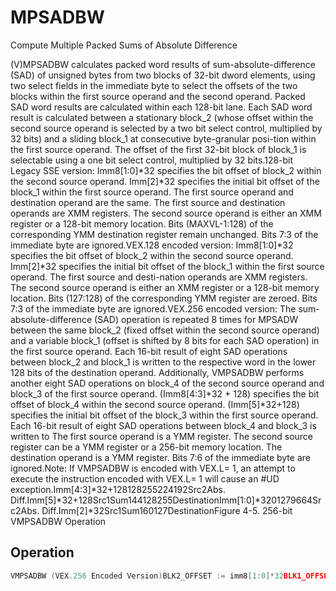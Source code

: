 # MPSADBW

Compute Multiple Packed Sums of Absolute Difference

(V)MPSADBW calculates packed word results of sum-absolute-difference (SAD) of unsigned bytes from two blocks of 32-bit dword elements, using two select fields in the immediate byte to select the offsets of the two blocks within the first source operand and the second operand.
Packed SAD word results are calculated within each 128-bit lane.
Each SAD word result is calculated between a stationary block_2 (whose offset within the second source operand is selected by a two bit select control, multiplied by 32 bits) and a sliding block_1 at consecutive byte-granular posi-tion within the first source operand.
The offset of the first 32-bit block of block_1 is selectable using a one bit select control, multiplied by 32 bits.128-bit Legacy SSE version: Imm8[1:0]*32 specifies the bit offset of block_2 within the second source operand.
Imm[2]*32 specifies the initial bit offset of the block_1 within the first source operand.
The first source operand and destination operand are the same.
The first source and destination operands are XMM registers.
The second source operand is either an XMM register or a 128-bit memory location.
Bits (MAXVL-1:128) of the corresponding YMM destination register remain unchanged.
Bits 7:3 of the immediate byte are ignored.VEX.128 encoded version: Imm8[1:0]*32 specifies the bit offset of block_2 within the second source operand.
Imm[2]*32 specifies the initial bit offset of the block_1 within the first source operand.
The first source and desti-nation operands are XMM registers.
The second source operand is either an XMM register or a 128-bit memory location.
Bits (127:128) of the corresponding YMM register are zeroed.
Bits 7:3 of the immediate byte are ignored.VEX.256 encoded version: The sum-absolute-difference (SAD) operation is repeated 8 times for MPSADW between the same block_2 (fixed offset within the second source operand) and a variable block_1 (offset is shifted by 8 bits for each SAD operation) in the first source operand.
Each 16-bit result of eight SAD operations between block_2 and block_1 is written to the respective word in the lower 128 bits of the destination operand.
Additionally, VMPSADBW performs another eight SAD operations on block_4 of the second source operand and block_3 of the first source operand.
(Imm8[4:3]*32 + 128) specifies the bit offset of block_4 within the second source operand.
(Imm[5]*32+128) specifies the initial bit offset of the block_3 within the first source operand.
Each 16-bit result of eight SAD operations between block_4 and block_3 is written to The first source operand is a YMM register.
The second source register can be a YMM register or a 256-bit memory location.
The destination operand is a YMM register.
Bits 7:6 of the immediate byte are ignored.Note: If VMPSADBW is encoded with VEX.L= 1, an attempt to execute the instruction encoded with VEX.L= 1 will cause an #UD exception.Imm[4:3]*32+128128255224192Src2Abs.
Diff.Imm[5]*32+128Src1Sum144128255DestinationImm[1:0]*3201279664Src2Abs.
Diff.Imm[2]*32Src1Sum160127DestinationFigure 4-5.
 256-bit VMPSADBW Operation

## Operation

```C
VMPSADBW (VEX.256 Encoded Version)BLK2_OFFSET := imm8[1:0]*32BLK1_OFFSET := imm8[2]*32SRC1_BYTE0 := SRC1[BLK1_OFFSET+7:BLK1_OFFSET]SRC1_BYTE1 := SRC1[BLK1_OFFSET+15:BLK1_OFFSET+8]SRC1_BYTE2 := SRC1[BLK1_OFFSET+23:BLK1_OFFSET+16]SRC1_BYTE3 := SRC1[BLK1_OFFSET+31:BLK1_OFFSET+24]SRC1_BYTE6 := SRC1[BLK1_OFFSET+55:BLK1_OFFSET+48]SRC1_BYTE7 := SRC1[BLK1_OFFSET+63:BLK1_OFFSET+56]SRC1_BYTE8 := SRC1[BLK1_OFFSET+71:BLK1_OFFSET+64]SRC1_BYTE9 := SRC1[BLK1_OFFSET+79:BLK1_OFFSET+72]SRC1_BYTE10 := SRC1[BLK1_OFFSET+87:BLK1_OFFSET+80]SRC2_BYTE0 := SRC2[BLK2_OFFSET+7:BLK2_OFFSET]SRC2_BYTE1 := SRC2[BLK2_OFFSET+15:BLK2_OFFSET+8]SRC2_BYTE2 := SRC2[BLK2_OFFSET+23:BLK2_OFFSET+16]SRC2_BYTE3 := SRC2[BLK2_OFFSET+31:BLK2_OFFSET+24]TEMP0 := ABS(SRC1_BYTE0 - SRC2_BYTE0)TEMP1 := ABS(SRC1_BYTE1 - SRC2_BYTE1)TEMP2 := ABS(SRC1_BYTE2 - SRC2_BYTE2)TEMP3 := ABS(SRC1_BYTE3 - SRC2_BYTE3)DEST[15:0] := TEMP0 + TEMP1 + TEMP2 + TEMP3TEMP0 := ABS(SRC1_BYTE1 - SRC2_BYTE0)TEMP1 := ABS(SRC1_BYTE2 - SRC2_BYTE1)TEMP2 := ABS(SRC1_BYTE3 - SRC2_BYTE2)TEMP3 := ABS(SRC1_BYTE4 - SRC2_BYTE3)DEST[31:16] := TEMP0 + TEMP1 + TEMP2 + TEMP3TEMP0 := ABS(SRC1_BYTE2 - SRC2_BYTE0)TEMP1 := ABS(SRC1_BYTE3 - SRC2_BYTE1)TEMP2 := ABS(SRC1_BYTE4 - SRC2_BYTE2)TEMP3 := ABS(SRC1_BYTE5 - SRC2_BYTE3)DEST[47:32] := TEMP0 + TEMP1 + TEMP2 + TEMP3TEMP0 := ABS(SRC1_BYTE3 - SRC2_BYTE0)TEMP1 := ABS(SRC1_BYTE4 - SRC2_BYTE1)TEMP2 := ABS(SRC1_BYTE5 - SRC2_BYTE2)TEMP3 := ABS(SRC1_BYTE6 - SRC2_BYTE3)DEST[63:48] := TEMP0 + TEMP1 + TEMP2 + TEMP3TEMP0 := ABS(SRC1_BYTE4 - SRC2_BYTE0)TEMP1 := ABS(SRC1_BYTE5 - SRC2_BYTE1)TEMP2 := ABS(SRC1_BYTE6 - SRC2_BYTE2)TEMP3 := ABS(SRC1_BYTE7 - SRC2_BYTE3)DEST[79:64] := TEMP0 + TEMP1 + TEMP2 + TEMP3TEMP0 := ABS(SRC1_BYTE5 - SRC2_BYTE0)TEMP1 := ABS(SRC1_BYTE6 - SRC2_BYTE1)TEMP2 := ABS(SRC1_BYTE7 - SRC2_BYTE2)TEMP3 := ABS(SRC1_BYTE8 - SRC2_BYTE3)DEST[95:80] := TEMP0 + TEMP1 + TEMP2 + TEMP3TEMP0 := ABS(SRC1_BYTE6 - SRC2_BYTE0)TEMP1 := ABS(SRC1_BYTE7 - SRC2_BYTE1)TEMP2 := ABS(SRC1_BYTE8 - SRC2_BYTE2)TEMP3 := ABS(SRC1_BYTE9 - SRC2_BYTE3)DEST[111:96] := TEMP0 + TEMP1 + TEMP2 + TEMP3TEMP2 := ABS(SRC1_BYTE9 - SRC2_BYTE2)TEMP3 := ABS(SRC1_BYTE10 - SRC2_BYTE3)DEST[127:112] := TEMP0 + TEMP1 + TEMP2 + TEMP3BLK2_OFFSET := imm8[4:3]*32 + 128BLK1_OFFSET := imm8[5]*32 + 128SRC1_BYTE0 := SRC1[BLK1_OFFSET+7:BLK1_OFFSET]SRC1_BYTE1 := SRC1[BLK1_OFFSET+15:BLK1_OFFSET+8]SRC1_BYTE2 := SRC1[BLK1_OFFSET+23:BLK1_OFFSET+16]SRC1_BYTE3 := SRC1[BLK1_OFFSET+31:BLK1_OFFSET+24]SRC1_BYTE4 := SRC1[BLK1_OFFSET+39:BLK1_OFFSET+32]SRC1_BYTE5 := SRC1[BLK1_OFFSET+47:BLK1_OFFSET+40]SRC1_BYTE6 := SRC1[BLK1_OFFSET+55:BLK1_OFFSET+48]SRC1_BYTE7 := SRC1[BLK1_OFFSET+63:BLK1_OFFSET+56]SRC1_BYTE8 := SRC1[BLK1_OFFSET+71:BLK1_OFFSET+64]SRC1_BYTE9 := SRC1[BLK1_OFFSET+79:BLK1_OFFSET+72]SRC1_BYTE10 := SRC1[BLK1_OFFSET+87:BLK1_OFFSET+80]SRC2_BYTE0 := SRC2[BLK2_OFFSET+7:BLK2_OFFSET]SRC2_BYTE1 := SRC2[BLK2_OFFSET+15:BLK2_OFFSET+8]SRC2_BYTE2 := SRC2[BLK2_OFFSET+23:BLK2_OFFSET+16]SRC2_BYTE3 := SRC2[BLK2_OFFSET+31:BLK2_OFFSET+24]TEMP0 := ABS(SRC1_BYTE0 - SRC2_BYTE0)TEMP1 := ABS(SRC1_BYTE1 - SRC2_BYTE1)TEMP2 := ABS(SRC1_BYTE2 - SRC2_BYTE2)TEMP3 := ABS(SRC1_BYTE3 - SRC2_BYTE3)DEST[143:128] := TEMP0 + TEMP1 + TEMP2 + TEMP3TEMP0 := ABS(SRC1_BYTE1 - SRC2_BYTE0)TEMP1 := ABS(SRC1_BYTE2 - SRC2_BYTE1)TEMP2 := ABS(SRC1_BYTE3 - SRC2_BYTE2)TEMP3 := ABS(SRC1_BYTE4 - SRC2_BYTE3)DEST[159:144] := TEMP0 + TEMP1 + TEMP2 + TEMP3TEMP0 := ABS(SRC1_BYTE2 - SRC2_BYTE0)TEMP1 := ABS(SRC1_BYTE3 - SRC2_BYTE1)TEMP2 := ABS(SRC1_BYTE4 - SRC2_BYTE2)TEMP3 := ABS(SRC1_BYTE5 - SRC2_BYTE3)DEST[175:160] := TEMP0 + TEMP1 + TEMP2 + TEMP3TEMP0 := ABS(SRC1_BYTE3 - SRC2_BYTE0)TEMP1 := ABS(SRC1_BYTE4 - SRC2_BYTE1)TEMP2 := ABS(SRC1_BYTE5 - SRC2_BYTE2)TEMP3 := ABS(SRC1_BYTE6 - SRC2_BYTE3)DEST[191:176] := TEMP0 + TEMP1 + TEMP2 + TEMP3TEMP0 := ABS(SRC1_BYTE4 - SRC2_BYTE0)TEMP1 := ABS(SRC1_BYTE5 - SRC2_BYTE1)TEMP2 := ABS(SRC1_BYTE6 - SRC2_BYTE2)TEMP3 := ABS(SRC1_BYTE7 - SRC2_BYTE3)TEMP1 := ABS(SRC1_BYTE6 - SRC2_BYTE1)TEMP2 := ABS(SRC1_BYTE7 - SRC2_BYTE2)TEMP3 := ABS(SRC1_BYTE8 - SRC2_BYTE3)DEST[223:208] := TEMP0 + TEMP1 + TEMP2 + TEMP3TEMP0 := ABS(SRC1_BYTE6 - SRC2_BYTE0)TEMP1 := ABS(SRC1_BYTE7 - SRC2_BYTE1)TEMP2 := ABS(SRC1_BYTE8 - SRC2_BYTE2)TEMP3 := ABS(SRC1_BYTE9 - SRC2_BYTE3)DEST[239:224] := TEMP0 + TEMP1 + TEMP2 + TEMP3TEMP0 := ABS(SRC1_BYTE7 - SRC2_BYTE0)TEMP1 := ABS(SRC1_BYTE8 - SRC2_BYTE1)TEMP2 := ABS(SRC1_BYTE9 - SRC2_BYTE2)TEMP3 := ABS(SRC1_BYTE10 - SRC2_BYTE3)DEST[255:240] := TEMP0 + TEMP1 + TEMP2 + TEMP3VMPSADBW (VEX.128 Encoded Version)BLK2_OFFSET := imm8[1:0]*32BLK1_OFFSET := imm8[2]*32SRC1_BYTE0 := SRC1[BLK1_OFFSET+7:BLK1_OFFSET]SRC1_BYTE1 := SRC1[BLK1_OFFSET+15:BLK1_OFFSET+8]SRC1_BYTE2 := SRC1[BLK1_OFFSET+23:BLK1_OFFSET+16]SRC1_BYTE3 := SRC1[BLK1_OFFSET+31:BLK1_OFFSET+24]SRC1_BYTE4 := SRC1[BLK1_OFFSET+39:BLK1_OFFSET+32]SRC1_BYTE5 := SRC1[BLK1_OFFSET+47:BLK1_OFFSET+40]SRC1_BYTE6 := SRC1[BLK1_OFFSET+55:BLK1_OFFSET+48]SRC1_BYTE7 := SRC1[BLK1_OFFSET+63:BLK1_OFFSET+56]SRC1_BYTE8 := SRC1[BLK1_OFFSET+71:BLK1_OFFSET+64]SRC1_BYTE9 := SRC1[BLK1_OFFSET+79:BLK1_OFFSET+72]SRC1_BYTE10 := SRC1[BLK1_OFFSET+87:BLK1_OFFSET+80]SRC2_BYTE0 := SRC2[BLK2_OFFSET+7:BLK2_OFFSET]SRC2_BYTE1 := SRC2[BLK2_OFFSET+15:BLK2_OFFSET+8]SRC2_BYTE2 := SRC2[BLK2_OFFSET+23:BLK2_OFFSET+16]SRC2_BYTE3 := SRC2[BLK2_OFFSET+31:BLK2_OFFSET+24]TEMP0 := ABS(SRC1_BYTE0 - SRC2_BYTE0)TEMP1 := ABS(SRC1_BYTE1 - SRC2_BYTE1)TEMP2 := ABS(SRC1_BYTE2 - SRC2_BYTE2)TEMP3 := ABS(SRC1_BYTE3 - SRC2_BYTE3)DEST[15:0] := TEMP0 + TEMP1 + TEMP2 + TEMP3TEMP0 := ABS(SRC1_BYTE1 - SRC2_BYTE0)TEMP1 := ABS(SRC1_BYTE2 - SRC2_BYTE1)TEMP2 := ABS(SRC1_BYTE3 - SRC2_BYTE2)TEMP3 := ABS(SRC1_BYTE4 - SRC2_BYTE3)DEST[31:16] := TEMP0 + TEMP1 + TEMP2 + TEMP3TEMP0 := ABS(SRC1_BYTE2 - SRC2_BYTE0)TEMP1 := ABS(SRC1_BYTE3 - SRC2_BYTE1)TEMP2 := ABS(SRC1_BYTE4 - SRC2_BYTE2)TEMP0 := ABS(SRC1_BYTE3 - SRC2_BYTE0)TEMP1 := ABS(SRC1_BYTE4 - SRC2_BYTE1)TEMP2 := ABS(SRC1_BYTE5 - SRC2_BYTE2)TEMP3 := ABS(SRC1_BYTE6 - SRC2_BYTE3)DEST[63:48] := TEMP0 + TEMP1 + TEMP2 + TEMP3TEMP0 := ABS(SRC1_BYTE4 - SRC2_BYTE0)TEMP1 := ABS(SRC1_BYTE5 - SRC2_BYTE1)TEMP2 := ABS(SRC1_BYTE6 - SRC2_BYTE2)TEMP3 := ABS(SRC1_BYTE7 - SRC2_BYTE3)DEST[79:64] := TEMP0 + TEMP1 + TEMP2 + TEMP3TEMP0 := ABS(SRC1_BYTE5 - SRC2_BYTE0)TEMP1 := ABS(SRC1_BYTE6 - SRC2_BYTE1)TEMP2 := ABS(SRC1_BYTE7 - SRC2_BYTE2)TEMP3 := ABS(SRC1_BYTE8 - SRC2_BYTE3)DEST[95:80] := TEMP0 + TEMP1 + TEMP2 + TEMP3TEMP0 := ABS(SRC1_BYTE6 - SRC2_BYTE0)TEMP1 := ABS(SRC1_BYTE7 - SRC2_BYTE1)TEMP2 := ABS(SRC1_BYTE8 - SRC2_BYTE2)TEMP3 := ABS(SRC1_BYTE9 - SRC2_BYTE3)DEST[111:96] := TEMP0 + TEMP1 + TEMP2 + TEMP3TEMP0 := ABS(SRC1_BYTE7 - SRC2_BYTE0)TEMP1 := ABS(SRC1_BYTE8 - SRC2_BYTE1)TEMP2 := ABS(SRC1_BYTE9 - SRC2_BYTE2)TEMP3 := ABS(SRC1_BYTE10 - SRC2_BYTE3)DEST[127:112] := TEMP0 + TEMP1 + TEMP2 + TEMP3DEST[MAXVL-1:128] := 0MPSADBW (128-bit Legacy SSE Version)SRC_OFFSET := imm8[1:0]*32DEST_OFFSET := imm8[2]*32DEST_BYTE0 := DEST[DEST_OFFSET+7:DEST_OFFSET]DEST_BYTE1 := DEST[DEST_OFFSET+15:DEST_OFFSET+8]DEST_BYTE2 := DEST[DEST_OFFSET+23:DEST_OFFSET+16]DEST_BYTE3 := DEST[DEST_OFFSET+31:DEST_OFFSET+24]DEST_BYTE4 := DEST[DEST_OFFSET+39:DEST_OFFSET+32]DEST_BYTE5 := DEST[DEST_OFFSET+47:DEST_OFFSET+40]DEST_BYTE6 := DEST[DEST_OFFSET+55:DEST_OFFSET+48]DEST_BYTE7 := DEST[DEST_OFFSET+63:DEST_OFFSET+56]DEST_BYTE8 := DEST[DEST_OFFSET+71:DEST_OFFSET+64]DEST_BYTE9 := DEST[DEST_OFFSET+79:DEST_OFFSET+72]DEST_BYTE10 := DEST[DEST_OFFSET+87:DEST_OFFSET+80]SRC_BYTE0 := SRC[SRC_OFFSET+7:SRC_OFFSET]SRC_BYTE1 := SRC[SRC_OFFSET+15:SRC_OFFSET+8]SRC_BYTE2 := SRC[SRC_OFFSET+23:SRC_OFFSET+16]SRC_BYTE3 := SRC[SRC_OFFSET+31:SRC_OFFSET+24]TEMP0 := ABS( DEST_BYTE0 - SRC_BYTE0) TEMP3 := ABS( DEST_BYTE3 - SRC_BYTE3) DEST[15:0] := TEMP0 + TEMP1 + TEMP2 + TEMP3TEMP0 := ABS( DEST_BYTE1 - SRC_BYTE0) TEMP1 := ABS( DEST_BYTE2 - SRC_BYTE1) TEMP2 := ABS( DEST_BYTE3 - SRC_BYTE2) TEMP3 := ABS( DEST_BYTE4 - SRC_BYTE3) DEST[31:16] := TEMP0 + TEMP1 + TEMP2 + TEMP3TEMP0 := ABS( DEST_BYTE2 - SRC_BYTE0) TEMP1 := ABS( DEST_BYTE3 - SRC_BYTE1) TEMP2 := ABS( DEST_BYTE4 - SRC_BYTE2) TEMP3 := ABS( DEST_BYTE5 - SRC_BYTE3) DEST[47:32] := TEMP0 + TEMP1 + TEMP2 + TEMP3TEMP0 := ABS( DEST_BYTE3 - SRC_BYTE0) TEMP1 := ABS( DEST_BYTE4 - SRC_BYTE1) TEMP2 := ABS( DEST_BYTE5 - SRC_BYTE2) TEMP3 := ABS( DEST_BYTE6 - SRC_BYTE3) DEST[63:48] := TEMP0 + TEMP1 + TEMP2 + TEMP3TEMP0 := ABS( DEST_BYTE4 - SRC_BYTE0) TEMP1 := ABS( DEST_BYTE5 - SRC_BYTE1) TEMP2 := ABS( DEST_BYTE6 - SRC_BYTE2) TEMP3 := ABS( DEST_BYTE7 - SRC_BYTE3) DEST[79:64] := TEMP0 + TEMP1 + TEMP2 + TEMP3TEMP0 := ABS( DEST_BYTE5 - SRC_BYTE0) TEMP1 := ABS( DEST_BYTE6 - SRC_BYTE1) TEMP2 := ABS( DEST_BYTE7 - SRC_BYTE2) TEMP3 := ABS( DEST_BYTE8 - SRC_BYTE3) DEST[95:80] := TEMP0 + TEMP1 + TEMP2 + TEMP3TEMP0 := ABS( DEST_BYTE6 - SRC_BYTE0) TEMP1 := ABS( DEST_BYTE7 - SRC_BYTE1) TEMP2 := ABS( DEST_BYTE8 - SRC_BYTE2) TEMP3 := ABS( DEST_BYTE9 - SRC_BYTE3) DEST[111:96] := TEMP0 + TEMP1 + TEMP2 + TEMP3TEMP0 := ABS( DEST_BYTE7 - SRC_BYTE0) TEMP1 := ABS( DEST_BYTE8 - SRC_BYTE1) TEMP2 := ABS( DEST_BYTE9 - SRC_BYTE2) TEMP3 := ABS( DEST_BYTE10 - SRC_BYTE3) DEST[127:112] := TEMP0 + TEMP1 + TEMP2 + TEMP3DEST[MAXVL-1:128] (Unmodified)Intel C/C++ Compiler Intrinsic Equivalent(V)MPSADBW __m128i _mm_mpsadbw_epu8 (__m128i s1, __m128i s2, const int mask);VMPSADBW __m256i _mm256_mpsadbw_epu8 (__m256i s1, __m256i s2, const int mask);
```
